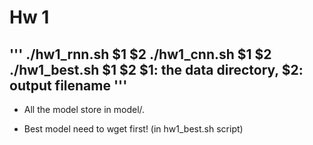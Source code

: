 # Hw 1

'''
./hw1_rnn.sh $1 $2
./hw1_cnn.sh $1 $2
./hw1_best.sh $1 $2
$1: the data directory, $2: output filename
'''
---
* All the model store in model/.<br>

* Best model need to wget first! (in hw1_best.sh script)
